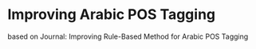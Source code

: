 # Improving Arabic POS Tagging
 based on Journal: Improving Rule-Based Method for Arabic POS Tagging
